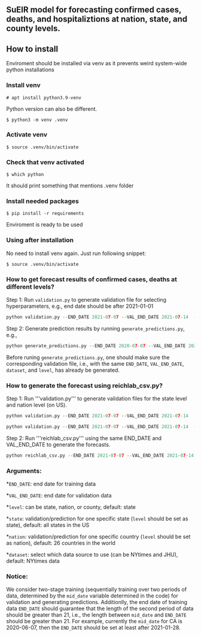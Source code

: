 
## SuEIR model for forecasting confirmed cases, deaths, and hospitaliztions at nation, state, and county levels.

## How to install

Enviroment should be installed via venv as it prevents weird system-wide python installations

### Install venv

```# apt install python3.9-venv ```

Python version can also be different.

```$ python3 -m venv .venv```

### Activate venv
```$ source .venv/bin/activate```

### Check that venv activated

```$ which python```

It should print something that mentions .venv folder

### Install needed packages

```$ pip install -r requirements```

Enviroment is ready to be used

### Using after installation

No need to install venv again. Just run following snippet:

```$ source .venv/bin/activate```

### How to get forecast results of confirmed cases, deaths at different levels?

Step 1: Run ```validation.py``` to generate validation file for selecting hyperparameters, e.g., end date should be after 2021-01-01
```python
python validation.py --END_DATE 2021-07-07 --VAL_END_DATE 2021-07-14  --dataset NYtimes --level state
```

Step 2: Generate prediction results by running ```generate_predictions.py```, e.g.,
```python
python generate_predictions.py --END_DATE 2020-07-07 --VAL_END_DATE 2020-07-14 --dataset NYtimes --level state
```
Before runing ```generate_predictions.py```, one should make sure the corresponding validation file, i.e., with the same ```END_DATE```, ```VAL_END_DATE```, ```dataset```, and ```level```, has already be generated.

### How to generate the forecast using reichlab_csv.py?

Step 1: Run '''validation.py''' to generate validation files for the state level and nation level (on US).

```python
python validation.py --END_DATE 2021-07-07 --VAL_END_DATE 2021-07-14  --dataset JHU --level state
```
```python
python validation.py --END_DATE 2021-07-07 --VAL_END_DATE 2021-07-14  --dataset JHU --level nation --nation US
```

Step 2: Run '''reichlab_csv.py''' using the same END_DATE and VAL_END_DATE to generate the forecasts.
```python
python reichlab_csv.py --END_DATE 2021-07-07 --VAL_END_DATE 2021-07-14
```
### Arguments:
*```END_DATE```: end date for training data

*```VAL_END_DATE```: end date for validation data

*```level```: can be state, nation, or county, default: state

*```state```: validation/prediction for one specific state (```level``` should be set as state), default: all states in the US 

*```nation```: validation/prediction for one specific country (```level``` should be set as nation), default: 26 countries in the world

*```dataset```: select which data source to use (can be NYtimes and JHU), default: NYtimes data

### Notice:
We consider two-stage training (sequentially training over two periods of data, determined by the ```mid_date``` variable determined in the code) for validation and generating predictions. Additionlly, the end date of training data ```END_DATE``` should guarantee that the length of the second period of data should be greater than 21, i.e., the length between ```mid_date``` and ```END_DATE``` should be greater than 21. For example, currently the ```mid_date``` for CA is 2020-06-07, then the ```END_DATE``` should be set at least after 2021-01-28.
